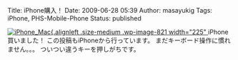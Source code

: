 Title: iPhone購入！
Date: 2009-06-28 05:39
Author: masayukig
Tags: iPhone, PHS-Mobile-Phone
Status: published

[![iPhone\_Mac](http://www.0r2.info/blog/wp-content/uploads/2009/06/iPhone_Mac-225x300.jpg "iPhone_Mac"){.alignleft
.size-medium .wp-image-821 width="225"
](http://210.253.99.206/blog/wp-content/uploads/2009/06/iPhone_Mac.jpg)
iPhone買いました！
この投稿もiPhoneから行っています。
まだキーボード操作に慣れません。。。
ついつい違うキーを押しがちです。
